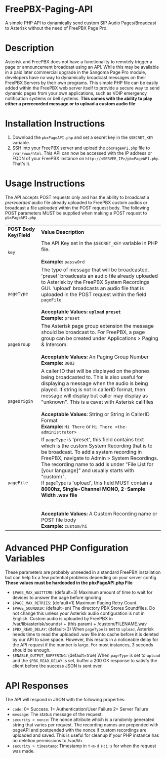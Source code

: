 # FreePBX-Paging-API
A simple PHP API to dynamically send custom SIP Audio Pages/Broadcast to Asterisk without the need of FreePBX Page Pro.

# Description
Asterisk and FreePBX does not have a functionality to remotely trigger a page or announcement broadcast using an API. While this may be available in a paid later commercial upgrade in the Sangoma Page Pro module, developers have no way to dynamically broadcast messages on their FreePBX Servers by their own programs. This simple PHP file can be easily added within the FreePBX web server itself to provide a secure way to send dynamic pages from your own applications, such as VOIP emergency notification systems or bell systems. **This comes with the ability to play either a prerecorded message or to upload a custom audio file**

# Installation Instructions
1. Download the ``pbxPageAPI.php`` and set a secret key in the ``$SECRET_KEY`` variable.
2. SSH into your FreePBX server and upload the ``pbxPageAPI.php`` file to ``/var/www/html``. This API can now be accessed with the IP address or FQDN of your FreePBX instance on ``http://<SERVER_IP>/pbxPageAPI.php``. That's it.

# Usage Instructions
The API accepts POST requests only and has the ability to broadcast a *prerecorded* audio file already uploaded to FreePBX custom audios or broadcast a file *uploaded* within the POST request body. The following POST parameters MUST be supplied when making a POST request to ``pbxPageAPI.php``
<table>
  <tr>
    <td><b>POST Body Key/Field</b></td>
    <td><b>Value Description</b></td>
  </tr>
  <tr>
    <td>
      <code>key</code>
    </td>
    <td>
      The API Key set in the <code>$SECRET_KEY</code> variable in PHP file.<br/><br/>
      <b>Example:</b> <code>passw0rd</code>
    </td>
  </tr>

  <tr>
     <td>
      <code>pageType</code>
    </td>
    <td>
      The type of message that will be broadcasted. 'preset' broadcasts an audio file already uploaded to Asterisk by the FreePBX System Recordings GUI. 'upload' broadcasts an audio file that is uploaded in the POST request within the field <code>pageFile</code><br/><br/>
      <b>Acceptable Values: <code>upload</code> <code>preset</code></b><br/>
      <b>Example:</b> <code>preset</code>
    </td>
  </tr>

  <tr>
     <td>
      <code>pageGroup</code>
    </td>
    <td>
      The Asterisk page group extension the message should be broadcast to. For FreePBX, a page group can be created under Applications > Paging & Intercom.<br/><br/>
      <b>Acceptable Values:</b> An Paging Group Number<br/>
      <b>Example:</b> <code>3003</code>
    </td>
  </tr>

  <tr>
     <td>
      <code>pageOrigin</code>
    </td>
    <td>
      A caller ID that will be displayed on the phones being broadcasted to. This is also useful for displaying a message when the audio is being played. If string is not in callerID format, then message will display but caller may display as "unknown". This is a cavet with Asterisk callfiles<br/><br/>
      <b>Acceptable Values:</b> String or String in CallerID Format<br/>
      <b>Example:</b> <code>Hi There</code> or <code>Hi There &lt;the-administrator&gt;</code>
    </td>
  </tr>

  <tr>
     <td>
      <code>pageFile</code>
    </td>
    <td>
      If <code>pageType</code> is 'preset', this field contains text which is the custom System Recording that is to be broadcast. To add a system recording in FreePBX, navigate to Admin > System Recordings. The recording name to add is under "File List for [your language]" and usually starts with "custom/". <br/>
            If <code>pageType</code> is 'upload', this field MUST contain a <b>8000hz, Single-Channel MONO, 2-Sample Width .wav file </b></br>
       <br><br><b>Acceptable Values:</b> A Custom Recording name or POST file body<br/>
      <b>Example:</b> <code>custom/hi</code>
    </td>
    
  </tr>

  
</table>


# Advanced PHP Configuration Variables
These parameters are probably unneeded in a standard FreePBX installation but can help fix a few potential problems depending on your server config. **These values must be hardcoded in the pbxPageAPI.php File**
* ``$PAGE_MAX_WAITTIME``: (default=3) Maximum amount of time to wait for devices to answer the page before ignoring.
* ``$PAGE_MAX_RETRIES``: (default=1) Maximum Paging Retry Count.
* ``$PAGE_SOUNDDIR``: (default=en) The directory PBX Stores Soundfiles. Do not change this unless your Asterisk audio configuration is not in English. Custom audio is uploaded by FreePBX in /var/lib/asterisk/sounds/ + (this param) + /custom/FILENAME.wav
* ``$PBX_READ_DELAY``: (default=3) When ``pageType`` is set to ``upload``, Asterisk needs time to read the uploaded .wav file into cache before it is deleted by our API to save space. However, this results in a noticeable delay for the API request if the number is large. For most instances, 3 seconds should be enough.
* ``$ENABLE_OUTPUT_BUFFERING``: (default=true) When ``pageType`` is set to ``upload`` and the ``$PBX_READ_DELAY`` is set, buffer a 200 OK response to satisfy the client before the success JSON is sent over.

# API Responses
The API will respond in JSON with the following properties:
* ``code``: 0= Success. 1= Authentication/User Failure 2= Server Failure
* ``message``: The status message of the request.
* ``security > nonce``: The nonce attribute which is a randomly generated string that varies per request. The recording names are prepended with pageAPI and postpended with the nonce if custom recordings are uploaded and saved. This is useful for cleanup if your PHP instance has no deletion permissions to /var/lib. 
* ``security > timestamp``: Timestamp in ``Y-m-d H:i:s`` for when the request was made.
